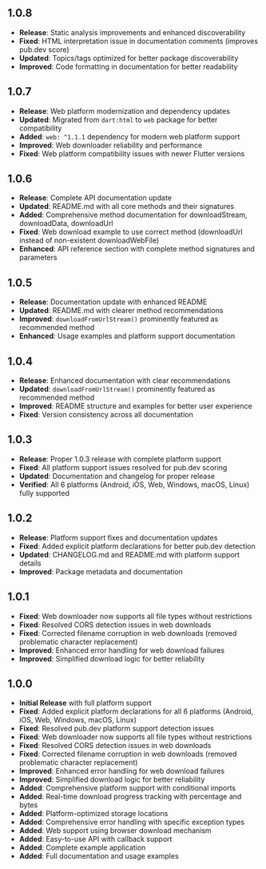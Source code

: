 ## 1.0.8

- **Release**: Static analysis improvements and enhanced discoverability
- **Fixed**: HTML interpretation issue in documentation comments (improves pub.dev score)
- **Updated**: Topics/tags optimized for better package discoverability
- **Improved**: Code formatting in documentation for better readability

## 1.0.7

- **Release**: Web platform modernization and dependency updates
- **Updated**: Migrated from `dart:html` to `web` package for better compatibility
- **Added**: `web: ^1.1.1` dependency for modern web platform support
- **Improved**: Web downloader reliability and performance
- **Fixed**: Web platform compatibility issues with newer Flutter versions

## 1.0.6

- **Release**: Complete API documentation update
- **Updated**: README.md with all core methods and their signatures
- **Added**: Comprehensive method documentation for downloadStream, downloadData, downloadUrl
- **Fixed**: Web download example to use correct method (downloadUrl instead of non-existent downloadWebFile)
- **Enhanced**: API reference section with complete method signatures and parameters

## 1.0.5

- **Release**: Documentation update with enhanced README
- **Updated**: README.md with clearer method recommendations
- **Improved**: `downloadFromUrlStream()` prominently featured as recommended method
- **Enhanced**: Usage examples and platform support documentation

## 1.0.4

- **Release**: Enhanced documentation with clear recommendations
- **Updated**: `downloadFromUrlStream()` prominently featured as recommended method
- **Improved**: README structure and examples for better user experience
- **Fixed**: Version consistency across all documentation

## 1.0.3

- **Release**: Proper 1.0.3 release with complete platform support
- **Fixed**: All platform support issues resolved for pub.dev scoring
- **Updated**: Documentation and changelog for proper release
- **Verified**: All 6 platforms (Android, iOS, Web, Windows, macOS, Linux) fully supported

## 1.0.2

- **Release**: Platform support fixes and documentation updates
- **Fixed**: Added explicit platform declarations for better pub.dev detection
- **Updated**: CHANGELOG.md and README.md with platform support details
- **Improved**: Package metadata and documentation

## 1.0.1

- **Fixed**: Web downloader now supports all file types without restrictions
- **Fixed**: Resolved CORS detection issues in web downloads
- **Fixed**: Corrected filename corruption in web downloads (removed problematic character replacement)
- **Improved**: Enhanced error handling for web download failures
- **Improved**: Simplified download logic for better reliability

## 1.0.0

- **Initial Release** with full platform support
- **Fixed**: Added explicit platform declarations for all 6 platforms (Android, iOS, Web, Windows, macOS, Linux)
- **Fixed**: Resolved pub.dev platform support detection issues
- **Fixed**: Web downloader now supports all file types without restrictions
- **Fixed**: Resolved CORS detection issues in web downloads
- **Fixed**: Corrected filename corruption in web downloads (removed problematic character replacement)
- **Improved**: Enhanced error handling for web download failures
- **Improved**: Simplified download logic for better reliability
- **Added**: Comprehensive platform support with conditional imports
- **Added**: Real-time download progress tracking with percentage and bytes
- **Added**: Platform-optimized storage locations
- **Added**: Comprehensive error handling with specific exception types
- **Added**: Web support using browser download mechanism
- **Added**: Easy-to-use API with callback support
- **Added**: Complete example application
- **Added**: Full documentation and usage examples
